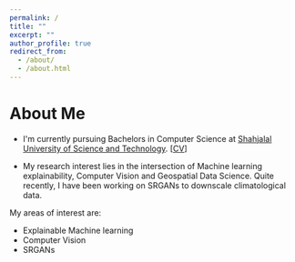```yaml
---
permalink: /
title: ""
excerpt: ""
author_profile: true
redirect_from: 
  - /about/
  - /about.html
---
```



# About Me

* I'm currently pursuing Bachelors in Computer Science at [Shahjalal University of Science and Technology](https://www.sust.edu/). [[CV](https://rajoy99.github.io/academic/files/CV4.pdf)] 

* My research interest lies in the intersection of Machine learning explainability, Computer Vision and Geospatial Data Science. Quite recently, I have been working on SRGANs to downscale climatological data. 




My areas of interest are:
<ul>
<li>Explainable Machine learning </li>
<li>Computer Vision </li>
<li>SRGANs </li>
</ul>